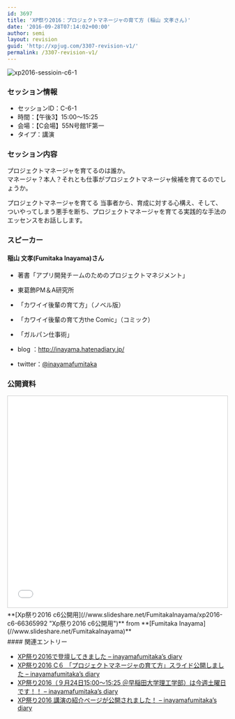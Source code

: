 ```yaml
---
id: 3697
title: 'XP祭り2016：プロジェクトマネージャの育て方 (稲山 文孝さん)'
date: '2016-09-28T07:14:02+00:00'
author: semi
layout: revision
guid: 'http://xpjug.com/3307-revision-v1/'
permalink: /3307-revision-v1/
---
```


![xp2016-sessioin-c6-1](http://xpjug.com/wp-content/uploads/2016/08/xp2016-sessioin-c6-1.png)

### セッション情報

- セッションID：C-6-1
- 時間：【午後3】15:00～15:25
- 会場：【C会場】55N号館1F第一
- タイプ：講演

### セッション内容

プロジェクトマネージャを育てるのは誰か。  
マネージャ？本人？それとも仕事がプロジェクトマネージャ候補を育てるのでしょうか。

プロジェクトマネージャを育てる 当事者から、育成に対する心構え、そして、ついやってしまう悪手を断ち、プロジェクトマネージャを育てる実践的な手法のエッセンスをお話しします。

### スピーカー

#### 稲山 文孝(Fumitaka Inayama)さん

- 著書「アプリ開発チームのためのプロジェクトマネジメント」
- 東葛飾<span lang="EN-US">PM</span>＆<span lang="EN-US">A</span>研究所
- 「カワイイ後輩の育て方」（ノベル版）
- 「カワイイ後輩の育て方<span lang="EN-US">the Comic</span>」（コミック）
- 「ガルパン仕事術」

- blog ：<http://inayama.hatenadiary.jp/>
- twitter：[@inayamafumitaka](https://twitter.com/inayamafumitaka)

### 公開資料

<iframe allowfullscreen="" frameborder="0" height="485" marginheight="0" marginwidth="0" scrolling="no" src="//www.slideshare.net/slideshow/embed_code/key/w2Ehh34StCt7b3" style="border:1px solid #CCC; border-width:1px; margin-bottom:5px; max-width: 100%;" width="595"> </iframe>

<div style="margin-bottom:5px">  **[Xp祭り2016 c6公開用](//www.slideshare.net/FumitakaInayama/xp2016-c6-66365992 "Xp祭り2016 c6公開用")**  from **[Fumitaka Inayama](//www.slideshare.net/FumitakaInayama)** </div>#### 関連エントリー

- [XP祭り2016で登壇してきました – inayamafumitaka’s diary](http://inayama.hatenadiary.jp/entry/2016/09/26/081108)
- [XP祭り2016 C６ 「プロジェクトマネージャの育て方」スライド公開しました – inayamafumitaka’s diary](http://inayama.hatenadiary.jp/entry/2016/09/24/214523)
- [XP祭り2016（９月24日15:00〜15:25 ＠早稲田大学理工学部）は今週土曜日です！！ – inayamafumitaka’s diary](http://inayama.hatenadiary.jp/entry/2016/09/22/100439)
- [XP祭り2016 講演の紹介ページが公開されました！ – inayamafumitaka’s diary](http://inayama.hatenadiary.jp/entry/2016/09/05/185411)